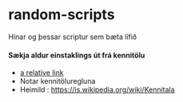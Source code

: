 # random-scripts
Hinar og þessar scriptur sem bæta lífið

#### Sækja aldur einstaklings út frá kennitölu
  - [a relative link](GetAgeFromSSN.sql)
  - Notar kennitöluregluna
  - Heimild : https://is.wikipedia.org/wiki/Kennitala


